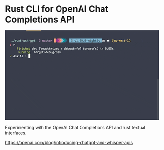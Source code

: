 # Rust CLI for OpenAI Chat Completions API

![image](./image.gif)

Experimenting with the OpenAI Chat Completions API and rust textual interfaces.

https://openai.com/blog/introducing-chatgpt-and-whisper-apis